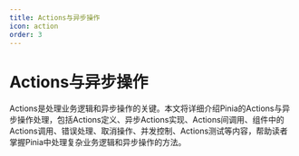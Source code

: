 ```yaml
---
title: Actions与异步操作
icon: action
order: 3
---
```


# Actions与异步操作

Actions是处理业务逻辑和异步操作的关键。本文将详细介绍Pinia的Actions与异步操作处理，包括Actions定义、异步Actions实现、Actions间调用、组件中的Actions调用、错误处理、取消操作、并发控制、Actions测试等内容，帮助读者掌握Pinia中处理复杂业务逻辑和异步操作的方法。
